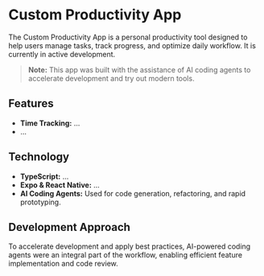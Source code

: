 # Custom Productivity App

The Custom Productivity App is a personal productivity tool designed to help users manage tasks, track progress, and optimize daily workflow. It is currently in active development.

> **Note:** This app was built with the assistance of AI coding agents to accelerate development and try out modern tools.

## Features

- **Time Tracking:** ...
- ...

## Technology

- **TypeScript:** ...
- **Expo & React Native:** ...
- **AI Coding Agents:** Used for code generation, refactoring, and rapid prototyping.

## Development Approach

To accelerate development and apply best practices, AI-powered coding agents were an integral part of the workflow, enabling efficient feature implementation and code review.
